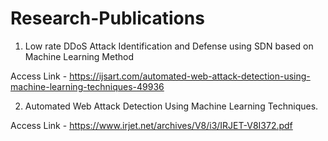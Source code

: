 # Research-Publications
1. Low rate DDoS Attack Identification and Defense using SDN based on
Machine Learning Method

Access Link - https://ijsart.com/automated-web-attack-detection-using-machine-learning-techniques-49936

2. Automated Web Attack Detection Using Machine Learning Techniques.

Access Link - https://www.irjet.net/archives/V8/i3/IRJET-V8I372.pdf
